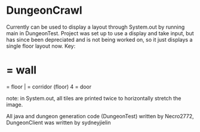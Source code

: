 # DungeonCrawl
Currently can be used to display a layout through System.out by running main in DungeonTest. Project was set up to use a display and take input, but has since been depreciated and is not being worked on, so it just displays a single floor layout now.
Key: 
# = wall
  = floor
| = corridor (floor)
4 = door

note: in System.out, all tiles are printed twice to horizontally stretch the image. 

All java and dungeon generation code (DungeonTest) written by Necro2772, DungeonClient was written by sydneyjielin
